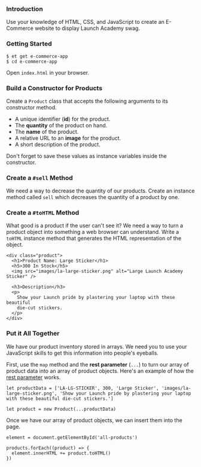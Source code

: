 ### Introduction

Use your knowledge of HTML, CSS, and JavaScript to create an E-Commerce website
to display Launch Academy swag.


### Getting Started

```no-highlight
$ et get e-commerce-app
$ cd e-commerce-app
```

Open `index.html` in your browser.


### Build a Constructor for Products

Create a `Product` class that accepts the following arguments to its constructor method.

* A unique identifier (**id**) for the product.
* The **quantity** of the product on hand.
* The **name** of the product.
* A relative URL to an **image** for the product.
* A short description of the product.

Don't forget to save these values as instance variables inside the constructor.


### Create a `#sell` Method

We need a way to decrease the quantity of our products. Create an instance method
called `sell` which decreases the quantity of a product by one.


### Create a `#toHTML` Method

What good is a product if the user can't see it? We need a way to turn a product
object into something a web browser can understand. Write a `toHTML` instance
method that generates the HTML representation of the object.

```no-highlight
<div class="product">
  <h1>Product Name: Large Sticker</h1>
  <h5>300 In Stock</h5>
  <img src="images/la-large-sticker.png" alt="Large Launch Academy Sticker" />

  <h3>Description</h3>
  <p>
    Show your Launch pride by plastering your laptop with these beautiful
    die-cut stickers.
  </p>
</div>
```


### Put it All Together

We have our product inventory stored in arrays. We need you to use your
JavaScript skills to get this information into people's eyeballs.

First, use the `map` method and the **rest parameter** (`...`) to turn our array
of product data into an array of product objects. Here's an example of how the
[rest parameter](https://developer.mozilla.org/en-US/docs/Web/JavaScript/Reference/Functions/rest_parameters) works.

```no-highlight
let productData = ['LA-LG-STICKER', 300, 'Large Sticker', 'images/la-large-sticker.png', 'Show your Launch pride by plastering your laptop with these beautiful die-cut stickers.']

let product = new Product(...productData)
```

Once we have our array of product objects, we can insert them into the page.

```no-highlight
element = document.getElementById('all-products')

products.forEach((product) => {
  element.innerHTML += product.toHTML()
})
```
